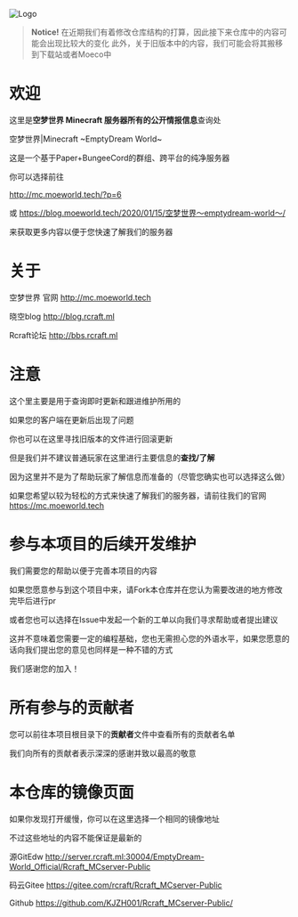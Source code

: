 ![Logo](https://cdn.jsdelivr.net/gh/KJZH001/For_PicGO@master/jsDelivr_static_files/img/large/20200727202146.png
)

> **Notice!**
> 在近期我们有着修改仓库结构的打算，因此接下来仓库中的内容可能会出现比较大的变化
> 此外，关于旧版本中的内容，我们可能会将其搬移到下载站或者Moeco中

# 欢迎
这里是**空梦世界 Minecraft 服务器所有的公开情报信息**查询处

空梦世界|Minecraft ~EmptyDream World~ 

这是一个基于Paper+BungeeCord的群组、跨平台的纯净服务器

你可以选择前往

http://mc.moeworld.tech/?p=6

或 https://blog.moeworld.tech/2020/01/15/空梦世界～emptydream-world～/

来获取更多内容以便于您快速了解我们的服务器
# 关于
空梦世界 官网 http://mc.moeworld.tech

晓空blog http://blog.rcraft.ml

Rcraft论坛 http://bbs.rcraft.ml
# 注意
这个里主要是用于查询即时更新和跟进维护所用的

如果您的客户端在更新后出现了问题

你也可以在这里寻找旧版本的文件进行回滚更新

但是我们并不建议普通玩家在这里进行主要信息的**查找/了解**

因为这里并不是为了帮助玩家了解信息而准备的（尽管您确实也可以选择这么做）

如果您希望以较为轻松的方式来快速了解我们的服务器，请前往我们的官网 https://mc.moeworld.tech
# 参与本项目的后续开发维护
我们需要您的帮助以便于完善本项目的内容

如果您愿意参与到这个项目中来，请Fork本仓库并在您认为需要改进的地方修改完毕后进行pr

或者您也可以选择在Issue中发起一个新的工单以向我们寻求帮助或者提出建议

这并不意味着您需要一定的编程基础，您也无需担心您的外语水平，如果您愿意的话向我们提出您的意见也同样是一种不错的方式

我们感谢您的加入！

# 所有参与的贡献者
您可以前往本项目根目录下的**贡献者**文件中查看所有的贡献者名单

我们向所有的贡献者表示深深的感谢并致以最高的敬意
# 本仓库的镜像页面
如果你发现打开缓慢，你可以在这里选择一个相同的镜像地址

不过这些地址的内容不能保证是最新的

源GitEdw http://server.rcraft.ml:30004/EmptyDream-World_Official/Rcraft_MCserver-Public

码云Gitee https://gitee.com/rcraft/Rcraft_MCserver-Public

Github https://github.com/KJZH001/Rcraft_MCserver-Public/
